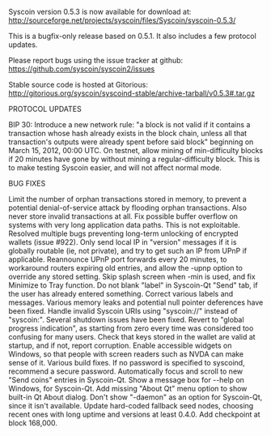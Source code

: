 Syscoin version 0.5.3 is now available for download at:
http://sourceforge.net/projects/syscoin/files/Syscoin/syscoin-0.5.3/

This is a bugfix-only release based on 0.5.1.
It also includes a few protocol updates.

Please report bugs using the issue tracker at github:
https://github.com/syscoin/syscoin2/issues

Stable source code is hosted at Gitorious:
http://gitorious.org/syscoin/syscoind-stable/archive-tarball/v0.5.3#.tar.gz

PROTOCOL UPDATES

BIP 30: Introduce a new network rule: "a block is not valid if it contains a transaction whose hash already exists in the block chain, unless all that transaction's outputs were already spent before said block" beginning on March 15, 2012, 00:00 UTC.
On testnet, allow mining of min-difficulty blocks if 20 minutes have gone by without mining a regular-difficulty block. This is to make testing Syscoin easier, and will not affect normal mode.

BUG FIXES

Limit the number of orphan transactions stored in memory, to prevent a potential denial-of-service attack by flooding orphan transactions. Also never store invalid transactions at all.
Fix possible buffer overflow on systems with very long application data paths. This is not exploitable.
Resolved multiple bugs preventing long-term unlocking of encrypted wallets
(issue #922).
Only send local IP in "version" messages if it is globally routable (ie, not private), and try to get such an IP from UPnP if applicable.
Reannounce UPnP port forwards every 20 minutes, to workaround routers expiring old entries, and allow the -upnp option to override any stored setting.
Skip splash screen when -min is used, and fix Minimize to Tray function.
Do not blank "label" in Syscoin-Qt "Send" tab, if the user has already entered something.
Correct various labels and messages.
Various memory leaks and potential null pointer deferences have been fixed.
Handle invalid Syscoin URIs using "syscoin://" instead of "syscoin:".
Several shutdown issues have been fixed.
Revert to "global progress indication", as starting from zero every time was considered too confusing for many users.
Check that keys stored in the wallet are valid at startup, and if not, report corruption.
Enable accessible widgets on Windows, so that people with screen readers such as NVDA can make sense of it.
Various build fixes.
If no password is specified to syscoind, recommend a secure password.
Automatically focus and scroll to new "Send coins" entries in Syscoin-Qt.
Show a message box for --help on Windows, for Syscoin-Qt.
Add missing "About Qt" menu option to show built-in Qt About dialog.
Don't show "-daemon" as an option for Syscoin-Qt, since it isn't available.
Update hard-coded fallback seed nodes, choosing recent ones with long uptime and versions at least 0.4.0.
Add checkpoint at block 168,000.
